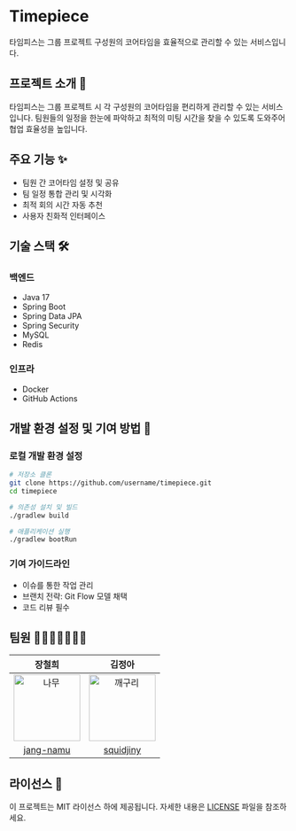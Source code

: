 # Timepiece

타임피스는 그룹 프로젝트 구성원의 코어타임을 효율적으로 관리할 수 있는 서비스입니다.

## 프로젝트 소개 📝

타임피스는 그룹 프로젝트 시 각 구성원의 코어타임을 편리하게 관리할 수 있는 서비스입니다. 팀원들의 일정을 한눈에 파악하고 최적의 미팅 시간을 찾을 수 있도록 도와주어 협업 효율성을 높입니다.

## 주요 기능 ✨

- 팀원 간 코어타임 설정 및 공유
- 팀 일정 통합 관리 및 시각화
- 최적 회의 시간 자동 추천
- 사용자 친화적 인터페이스

## 기술 스택 🛠️

### 백엔드
- Java 17
- Spring Boot
- Spring Data JPA
- Spring Security
- MySQL
- Redis

### 인프라
- Docker
- GitHub Actions

## 개발 환경 설정 및 기여 방법 🚀

### 로컬 개발 환경 설정

```bash
# 저장소 클론
git clone https://github.com/username/timepiece.git
cd timepiece

# 의존성 설치 및 빌드
./gradlew build

# 애플리케이션 실행
./gradlew bootRun
```

### 기여 가이드라인

- 이슈를 통한 작업 관리
- 브랜치 전략: Git Flow 모델 채택
- 코드 리뷰 필수

## 팀원 👨‍👨‍👧‍👧👩‍👦‍👦

|장철희|김정아|
|:-:|:-:|
|<img src="https://avatars.githubusercontent.com/u/121238128?v=4" width=120px alt="나무"/>|<img src="https://avatars.githubusercontent.com/u/92552047?v=4" width=120px alt="깨구리"/>|
|[jang-namu](https://github.com/tributetothemoon)|[squidjiny](https://github.com/squidjiny)|

## 라이선스 📄

이 프로젝트는 MIT 라이선스 하에 제공됩니다. 자세한 내용은 [LICENSE](LICENSE) 파일을 참조하세요.
